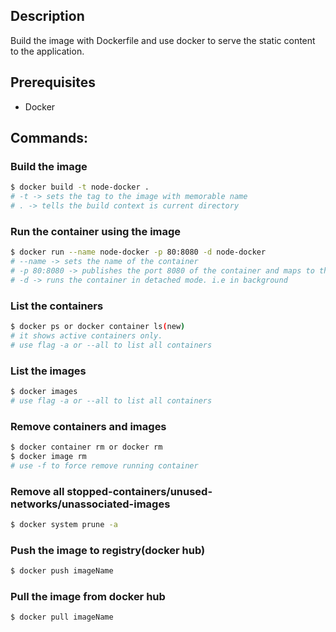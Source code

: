 ## Description

Build the image with Dockerfile and use docker to serve the static content to the application.

## Prerequisites

- Docker

## Commands:

### Build the image

```bash
$ docker build -t node-docker .
# -t -> sets the tag to the image with memorable name
# . -> tells the build context is current directory
```

### Run the container using the image

```bash
$ docker run --name node-docker -p 80:8080 -d node-docker
# --name -> sets the name of the container
# -p 80:8080 -> publishes the port 8080 of the container and maps to the host port 8080, so that the traffic on host port 8080 is routed to the container
# -d -> runs the container in detached mode. i.e in background
```

### List the containers

```bash
$ docker ps or docker container ls(new)
# it shows active containers only.
# use flag -a or --all to list all containers
```

### List the images

```bash
$ docker images
# use flag -a or --all to list all containers
```

### Remove containers and images

```bash
$ docker container rm or docker rm
$ docker image rm
# use -f to force remove running container
```

### Remove all stopped-containers/unused-networks/unassociated-images

```bash
$ docker system prune -a
```

### Push the image to registry(docker hub)

```bash
$ docker push imageName
```

### Pull the image from docker hub

```bash
$ docker pull imageName
```
